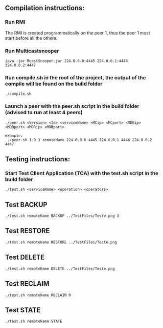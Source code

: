 ## Compilation instructions:

### Run RMI
The RMI is created programmatically on the peer 1, thus the peer 1 must start before all the others.

### Run Multicastsnooper
```
java -jar McastSnooper.jar 224.0.0.0:4445 224.0.0.1:4446 224.0.0.2:4447

```

### Run compile.sh in the root of the project, the output of the compile will be found on the build folder
```
./compile.sh 
```

### Launch a peer with the peer.sh script in the build folder (advised to run at least 4 peers)
```
./peer.sh <Version> <Id> <serviceName> <MCip> <MCport> <MDBip> <MDBport> <MDRip> <MDRport>

example:
 ./peer.sh 1.0 1 remoteName 224.0.0.0 4445 224.0.0.1 4446 224.0.0.2 4447

```

## Testing instructions:

### Start Test Client Application (TCA) with the test.sh script in the build folder
```
./test.sh <serviceName> <operation> <operators>
```


## Test BACKUP
```
./test.sh remoteName BACKUP ../TestFiles/Teste.png 3
```
## Test RESTORE
```
./test.sh remoteName RESTORE ../TestFiles/Teste.png
```
## Test DELETE
```
./test.sh remoteName DELETE ../TestFiles/Teste.png 
```
## Test RECLAIM
```
./test.sh remoteName RECLAIM 0
```
## Test STATE
```
./test.sh remoteName STATE
```

